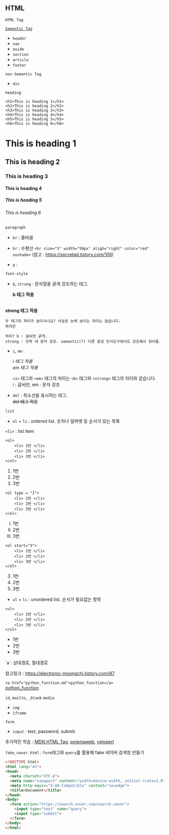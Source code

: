 ## HTML
`HTML Tag`

[`Semantic Tag`](https://www.w3schools.com/html/html5_semantic_elements.asp)
  - `header`
  - `nav`
  - `aside`
  - `section`
  - `article`
  - `footer`





`non-Semantic Tag`
  - `div`



`heading`

```
<h1>This is heading 1</h1>
<h2>This is heading 2</h2>
<h3>This is heading 3</h3>
<h4>This is heading 4</h4>
<h5>This is heading 5</h5>
<h6>This is heading 6</h6>
```

<h1>This is heading 1</h1>
<h2>This is heading 2</h2>
<h3>This is heading 3</h3>
<h4>This is heading 4</h4>
<h5>This is heading 5</h5>
<h6>This is heading 6</h6>



`paragraph`
  - `br` : 줄바꿈
  - `hr` : 수평선 ` <hr size="5" width="50px" aligh="right" color="red" noshade> `
  (참고 : https://secretgd.tistory.com/106)
  
  - `p` : 



`font-style`
  - `b`, `strong` : 문자열을 굵게 강조하는 태그.
  
    <b>b 태그 적용</b>
  <br>
    <strong> strong 태그 적용 </strong>
    
    두 태그의 차이가 보이시나요? 사실상 눈에 보이는 차이는 없습니다.
    하지만 
    
    차이? b : 글씨만 굵게.
    strong : 단락 내 문자 강조. semantic(?) 다른 음성 인식도구에서도 강조해서 읽어줌.
  
  
  - `i`, `em` :
  
    <i>i 태그 적용</i>
    <br>
    <em>em 태그 적용</em>
    
    `<i>` 태그와 `<em>` 태그의 차이는 `<b>` 태그와 `<strong>` 태그의 차이와 같습니다.
    <br> i : 글씨만, em : 문자 강조
  - `del` : 취소선을 표시하는 태그.
   <br><del> del 태그 적용 </del>



`list`


  - `ol` + `li` : ordered list. 숫자나 알파벳 등 순서가 있는 목록
  
  `<li>` : list item
  ```
  <ol>
      <li> 1번 </li>
      <li> 2번 </li>
      <li> 3번 </li>
  </ol>
  ```
  <ol>
  <li> 1번 </li>
  <li> 2번 </li>
  <li> 3번 </li>
  </ol>
  
  ```
  <ol type = "I">
      <li> 1번 </li>
      <li> 2번 </li>
      <li> 3번 </li>
  </ol>
  ```
  <ol type = "I">
  <li> 1번 </li>
  <li> 2번 </li>
  <li> 3번 </li>
  </ol>
  
  ```
  <ol start="3">
      <li> 1번 </li>
      <li> 2번 </li>
      <li> 3번 </li>
  </ol>
  ```
  
  <ol start="3">
  <li> 1번 </li>
  <li> 2번 </li>
  <li> 3번 </li>
  </ol>
  
  - `ul` + `li` : unordered list. 순서가 필요없는 항목
  
  ```
  <ul>
      <li> 1번 </li>
      <li> 2번 </li>
      <li> 3번 </li>
  </ul>
  ```
  <ul>
  <li> 1번 </li>
  <li> 2번 </li>
  <li> 3번 </li>
  </ul>
`a`: 상대경로, 절대경로

참고링크 : https://electronic-moongchi.tistory.com/87

`<a href="python_function.md">python_function</a>`
<br><a href="python_function.md" title="title 속성">python_function</a>


`id`, `mailto`, `_blank`
`media`
  - `img`
  - `iframe`



`form`
  - `input` : text, password, submit

추가적인 학습 : [MDN HTML Tag](https://developer.mozilla.org/en-US/docs/Web/HTML/Element), [poiemaweb](https://poiemaweb.com/), [velopert](https://velopert.com)




`fake_naver.html` : `form`태그와 `query`를 활용해 fake 네이버 검색창 만들기
```html
<!DOCTYPE html>
<html lang="en">
<head>
  <meta charset="UTF-8">
  <meta name="viewport" content="width=device-width, initial-scale=1.0">
  <meta http-equiv="X-UA-Compatible" content="ie=edge">
  <title>Document</title>
</head>
<body>
  <form action="https://search.naver.com/search.naver">
    <input type="text" name="query">
    <input type="submit">
  </form>
</body>
</html>
```